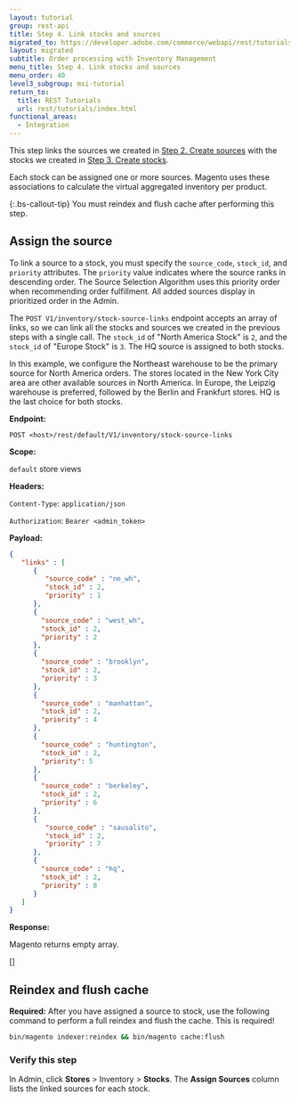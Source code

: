 ```yaml
---
layout: tutorial
group: rest-api
title: Step 4. Link stocks and sources
migrated_to: https://developer.adobe.com/commerce/webapi/rest/tutorials/inventory/assign-source-to-stock/
layout: migrated
subtitle: Order processing with Inventory Management
menu_title: Step 4. Link stocks and sources
menu_order: 40
level3_subgroup: msi-tutorial
return_to:
  title: REST Tutorials
  url: rest/tutorials/index.html
functional_areas:
  - Integration
---
```


This step links the sources we created in [Step 2. Create sources](https://developer.adobe.com/commerce/webapi/rest/tutorials/inventory/create-sources) with the stocks we created in [Step 3. Create stocks](https://developer.adobe.com/commerce/webapi/rest/tutorials/inventory/create-stock).

Each stock can be assigned one or more sources. Magento uses these associations to calculate the virtual aggregated inventory per product.

{:.bs-callout-tip}
You must reindex and flush cache after performing this step.

## Assign the source

To link a source to a stock, you must specify the `source_code`, `stock_id`, and `priority` attributes. The `priority` value indicates where the source ranks in descending order. The Source Selection Algorithm uses this priority order when recommending order fulfillment. All added sources display in prioritized order in the Admin.

The `POST V1/inventory/stock-source-links` endpoint accepts an array of links, so we can link all the stocks and sources we created in the previous steps with a single call. The `stock_id` of "North America Stock" is `2`, and the `stock_id` of "Europe Stock" is `3`. The HQ source is assigned to both stocks.

In this example, we configure the Northeast warehouse to be the primary source for North America orders. The stores located in the New York City area are other available sources in North America. In Europe, the Leipzig warehouse is preferred, followed by the Berlin and Frankfurt stores. HQ is the last choice for both stocks.

**Endpoint:**

`POST <host>/rest/default/V1/inventory/stock-source-links`

**Scope:**

`default` store views

**Headers:**

`Content-Type`: `application/json`

`Authorization`: `Bearer <admin_token>`

**Payload:**

```json
{
   "links" : [
      {
         "source_code" : "ne_wh",
         "stock_id" : 2,
         "priority" : 1
      },
      {
        "source_code" : "west_wh",
        "stock_id" : 2,
        "priority" : 2
      },
      {
        "source_code" : "brooklyn",
        "stock_id" : 2,
        "priority" : 3
      },
      {
        "source_code" : "manhattan",
        "stock_id" : 2,
        "priority" : 4
      },
      {
        "source_code" : "huntington",
        "stock_id" : 2,
        "priority": 5
      },
      {
        "source_code" : "berkeley",
        "stock_id" : 2,
        "priority" : 6
      },
      {
         "source_code" : "sausalito",
         "stock_id" : 2,
         "priority" : 7
      },
      {
        "source_code" : "hq",
        "stock_id" : 2,
        "priority" : 8
      }
   ]
}
```

**Response:**

Magento returns empty array.

[]

## Reindex and flush cache

**Required:** After you have assigned a source to stock, use the following command to perform a full reindex and flush the cache. This is required!

```bash
bin/magento indexer:reindex && bin/magento cache:flush
```

### Verify this step

In Admin, click **Stores** > Inventory > **Stocks**. The **Assign Sources** column lists the linked sources for each stock.
